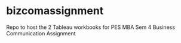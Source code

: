 # bizcomassignment
Repo to host the 2 Tableau workbooks for PES MBA Sem 4 Business Communication Assignment
